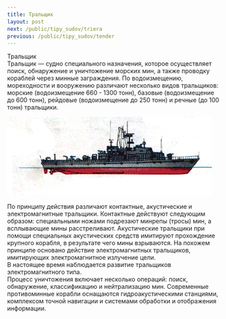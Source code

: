 ```yaml
---
title: Тральщик
layout: post
next: /public/tipy_sudov/triera
previous: /public/tipy_sudov/tender
---
```


Тральщик  
Тральщик — судно специального назначения, которое осуществляет поиск, обнаружение и уничтожение морских мин, а также проводку кораблей через минные заграждения. По водоизмещению, мореходности и вооружению различают несколько видов тральщиков: морские (водоизмещение 660 - 1300 тонн), базовые (водоизмещение до 600 тонн), рейдовые (водоизмещение до 250 тонн) и речные (до 100 тонн) тральщики.  
  

![](/assets/img/suda/tral.gif)  

  
По принципу действия различают контактные, акустические и электромагнитные тральщики. Контактные действуют следующим образом: специальными ножами подрезают минрепы (тросы) мин, а всплывающие мины расстреливают. Акустические тральщики при помощи специальных акустических средств имитируют прохождение крупного корабля, в результате чего мины взрываются. На похожем принципе основано действие электромагнитных тральщиков, имитирующих электромагнитное излучение цели.   
В настоящее время наблюдается развитие тральщиков электромагнитного типа.   
Процесс уничтожения включает несколько операций: поиск, обнаружение, классификацию и нейтрализацию мин. Современные противоминные корабли оснащаются гидроакустическими станциями, комплексом точной навигации и системами обработки и отображения информации.   
 